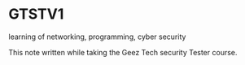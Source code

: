 # GTSTV1
 learning of networking, programming, cyber security

 This note written while taking the Geez Tech security Tester course.
